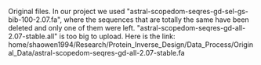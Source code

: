 Original files.
In our project we used "astral-scopedom-seqres-gd-sel-gs-bib-100-2.07.fa", where the sequences that are totally the same have been deleted and only one of them were left.
"astral-scopedom-seqres-gd-all-2.07-stable.all" is too big to upload. Here is the link: home/shaowen1994/Research/Protein_Inverse_Design/Data_Process/Original_Data/astral-scopedom-seqres-gd-all-2.07-stable.fa 
